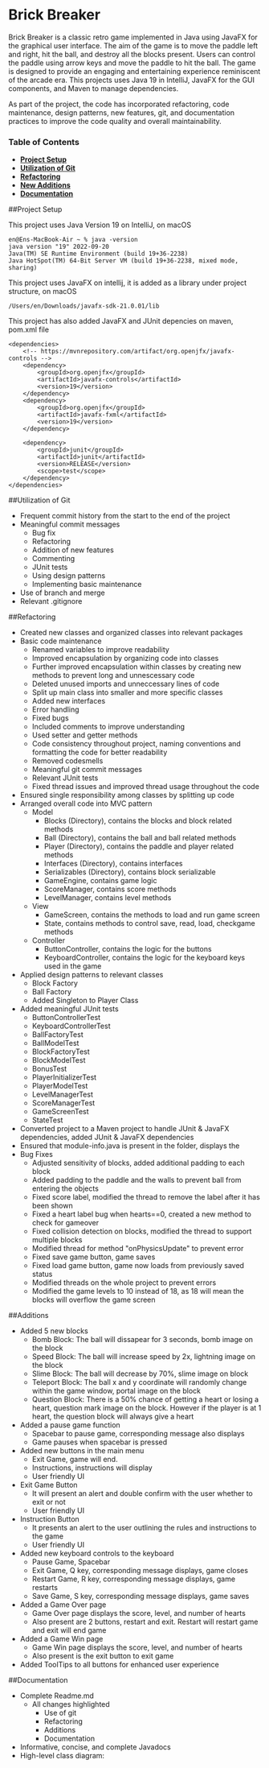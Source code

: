 # Brick Breaker

Brick Breaker is a classic retro game implemented in Java using JavaFX for the graphical user interface. The aim of the game is to move the paddle left and right, hit the ball, and destroy all the blocks present. Users can control the paddle using arrow keys and move the paddle to hit the ball. The game is designed to provide an engaging and entertaining experience reminiscent of the arcade era. This projects uses Java 19 in IntelliJ, JavaFX for the GUI components, and Maven to manage dependencies.

As part of the project, the code has incorporated refactoring, code maintenance, design patterns, new features, git, and documentation practices to improve the code quality and overall maintainability.

### Table of Contents 
- **[Project Setup](#project-setup)**<br>
- **[Utilization of Git](#utilization-of-git)**<br>
- **[Refactoring](#refactoring)**<br>
- **[New Additions](#new-additions)**<br>
- **[Documentation](#documentation)**<br>

##Project Setup

This project uses Java Version 19 on IntelliJ, on macOS
```
en@Ens-MacBook-Air ~ % java -version
java version "19" 2022-09-20
Java(TM) SE Runtime Environment (build 19+36-2238)
Java HotSpot(TM) 64-Bit Server VM (build 19+36-2238, mixed mode, sharing)
```

This project uses JavaFX on intellij, it is added as a library under project structure, on macOS
```
/Users/en/Downloads/javafx-sdk-21.0.01/lib
```

This project has also added JavaFX and JUnit depencies on maven, pom.xml file

```
<dependencies>
    <!-- https://mvnrepository.com/artifact/org.openjfx/javafx-controls -->
    <dependency>
        <groupId>org.openjfx</groupId>
        <artifactId>javafx-controls</artifactId>
        <version>19</version>
    </dependency>
    <dependency>
        <groupId>org.openjfx</groupId>
        <artifactId>javafx-fxml</artifactId>
        <version>19</version>
    </dependency>

    <dependency>
        <groupId>junit</groupId>
        <artifactId>junit</artifactId>
        <version>RELEASE</version>
        <scope>test</scope>
    </dependency>
</dependencies>
```

##Utilization of Git
- Frequent commit history from the start to the end of the project
- Meaningful commit messages
	- Bug fix
	- Refactoring
	- Addition of new features
	- Commenting
	- JUnit tests
	- Using design patterns
	- Implementing basic maintenance
- Use of branch and merge
- Relevant .gitignore

##Refactoring
- Created new classes and organized classes into relevant packages
- Basic code maintenance
	- Renamed variables to improve readability
	- Improved encapsulation by organizing code into classes
	- Further improved encapsulation within classes by creating new methods to prevent long and unnescessary code
	- Deleted unused imports and unneccessary lines of code
	- Split up main class into smaller and more specific classes
	- Added new interfaces
	- Error handling
	- Fixed bugs
	- Included comments to improve understanding
	- Used setter and getter methods
	- Code consistency throughout project, naming conventions and formatting the code for better readability
	- Removed codesmells
	- Meaningful git commit messages
	- Relevant JUnit tests
	- Fixed thread issues and improved thread usage throughout the code
- Ensured single responsibility among classes by splitting up code
- Arranged overall code into MVC pattern
	- Model
		- Blocks (Directory), contains the blocks and block related methods
		- Ball (Directory), contains the ball and ball related methods
		- Player (Directory), contains the paddle and player related methods
		- Interfaces (Directory), contains interfaces
		- Serializables (Directory), contains block serializable
		- GameEngine, contains game logic
		- ScoreManager, contains score methods
		- LevelManager, contains level methods
	- View
		- GameScreen, contains the methods to load and run game screen
		- State, contains methods to control save, read, load, checkgame methods
	- Controller
		- ButtonController, contains the logic for the buttons
		- KeyboardController, contains the logic for the keyboard keys used in the game
- Applied design patterns to relevant classes
	- Block Factory
	- Ball Factory
	- Added Singleton to Player Class
- Added meaningful JUnit tests
	- ButtonControllerTest
	- KeyboardControllerTest
	- BallFactoryTest
	- BallModelTest
	- BlockFactoryTest
	- BlockModelTest
	- BonusTest
	- PlayerInitializerTest
	- PlayerModelTest
	- LevelManagerTest
	- ScoreManagerTest
	- GameScreenTest
	- StateTest
- Converted project to a Maven project to handle JUnit & JavaFX dependencies, added JUnit & JavaFX dependencies
- Ensured that module-info.java is present in the folder, displays the
- Bug Fixes
	- Adjusted sensitivity of blocks, added additional padding to each block
	- Added padding to the paddle and the walls to prevent ball from entering the objects
	- Fixed score label, modified the thread to remove the label after it has been shown
	- Fixed a heart label bug when hearts==0, created a new method to check for gameover
	- Fixed collision detection on blocks, modified the thread to support multiple blocks
	- Modified thread for method "onPhysicsUpdate" to prevent error
	- Fixed save game button, game saves
	- Fixed load game button, game now loads from previously saved status
	- Modified threads on the whole project to prevent errors
	- Modified the game levels to 10 instead of 18, as 18 will mean the blocks will overflow the game screen

##Additions
- Added 5 new blocks
	- Bomb Block: The ball will dissapear for 3 seconds, bomb image on the block
	- Speed Block: The ball will increase speed by 2x, lightning image on the block
	- Slime Block: The ball will decrease by 70%, slime image on block
	- Teleport Block: The ball x and y coordinate will randomly change within the game window, portal image on the block
	- Question Block: There is a 50% chance of getting a heart or losing a heart, question mark image on the block. However if the player is at 1 heart, the question block will always give a heart
- Added a pause game function
	- Spacebar to pause game, corresponding message also displays
	- Game pauses when spacebar is pressed
- Added new buttons in the main menu
	- Exit Game, game will end.
	- Instructions, instructions will display
	- User friendly UI
- Exit Game Button
	- It will present an alert and double confirm with the user whether to exit or not
	- User friendly UI
- Instruction Button
	- It presents an alert to the user outlining the rules and instructions to the game
	- User friendly UI
- Added new keyboard controls to the keyboard
	- Pause Game, Spacebar
	- Exit Game, Q key, corresponding message displays, game closes
	- Restart Game, R key, corresponding message displays, game restarts
	- Save Game, S key, corresponding message displays, game saves
- Added a Game Over page
	- Game Over page displays the score, level, and number of hearts
	- Also present are 2 buttons, restart and exit. Restart will restart game and exit will end game
- Added a Game Win page
	- Game Win page displays the score, level, and number of hearts
	- Also present is the exit button to exit game
- Added ToolTips to all buttons for enhanced user experience

##Documentation
- Complete Readme.md
	- All changes highlighted
		- Use of git
		- Refactoring
		- Additions
		- Documentation
- Informative, concise, and complete Javadocs
- High-level class diagram: